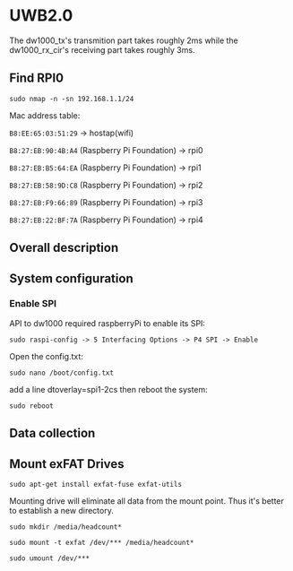 # UWB2.0
The dw1000_tx's transmition part takes roughly 2ms while the dw1000_rx_cir's receiving part takes roughly 3ms.

## Find RPI0
```
sudo nmap -n -sn 192.168.1.1/24
```
Mac address table: 

`B8:EE:65:03:51:29` -> hostap(wifi)

`B8:27:EB:90:4B:A4` (Raspberry Pi Foundation) -> rpi0

`B8:27:EB:B5:64:EA` (Raspberry Pi Foundation) -> rpi1

`B8:27:EB:58:9D:C8` (Raspberry Pi Foundation) -> rpi2

`B8:27:EB:F9:66:89` (Raspberry Pi Foundation) -> rpi3

`B8:27:EB:22:BF:7A` (Raspberry Pi Foundation) -> rpi4

## Overall description

## System configuration
### Enable SPI
API to dw1000 required raspberryPi to enable its SPI:

```
sudo raspi-config -> 5 Interfacing Options -> P4 SPI -> Enable
```

Open the config.txt:

```
sudo nano /boot/config.txt
```

add a line dtoverlay=spi1-2cs
then reboot the system:

```
sudo reboot
```

## Data collection


## Mount exFAT Drives
```
sudo apt-get install exfat-fuse exfat-utils
```
Mounting drive will eliminate all data from the mount point. Thus it's better to establish a new directory. 
```
sudo mkdir /media/headcount*
```
```
sudo mount -t exfat /dev/*** /media/headcount*
```
```
sudo umount /dev/***
```
